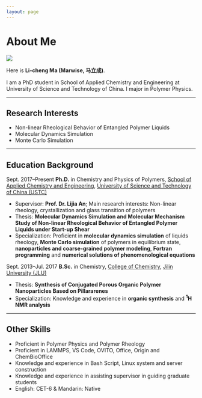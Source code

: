 ```yaml
---
layout: page
---
```


# About Me

<img src="https://marwise.github.io/lcma.jpg" class="floatpic">

Here is **Li-cheng Ma (Marwise, 马立成)**.<br>

I am a PhD student in School of Applied Chemistry and Engineering at University of Science and Technology of China. I major in Polymer Physics.


---

## Research Interests

- Non-linear Rheological Behavior of Entangled Polymer Liquids
- Molecular Dynamics Simulation
- Monte Carlo Simulation



---

## Education Background

Sept. 2017–Present  **Ph.D.** in Chemistry and Physics of Polymers, [School of Applied Chemistry and Engineering](http://yjsb.ciac.cas.cn/), [University of Science and Technology of China (USTC)](https://www.ustc.edu.cn/)
- Supervisor: **Prof. Dr. Lijia An**; Main research interests: Non-linear rheology, crystallization and glass transition of polymers
- Thesis: **Molecular Dynamics Simulation and Molecular Mechanism Study of Non-linear Rheological Behavior of Entangled Polymer Liquids under Start-up Shear**
- Specialization: Proficient in **molecular dynamics simulation** of liquids rheology, **Monte Carlo simulation** of polymers in equilibrium state, **nanoparticles and coarse-grained polymer modeling**, **Fortran programming** and **numerical solutions of phenomenological equations**

Sept. 2013–Jul. 2017  **B.Sc.** in Chemistry, [College of Chemistry](https://chem.jlu.edu.cn/), [Jilin University (JLU)](https://www.jlu.edu.cn/)
- Thesis: **Synthesis of Conjugated Porous Organic Polymer Nanoparticles Based on Pillararenes**
- Specialization: Knowledge and experience in **organic synthesis** and **<sup>1</sup>H NMR analysis**

---

## Other Skills

- Proficient in Polymer Physics and Polymer Rheology
- Proficient in LAMMPS, VS Code, OVITO, Office, Origin and ChemBioOffice
- Knowledge and experience in Bash Script, Linux system and server construction
- Knowledge and experience in assisting supervisor in guiding graduate students
- English: CET-6 & Mandarin: Native